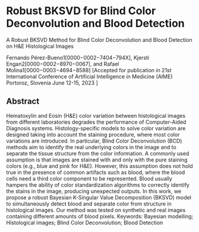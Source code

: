 # Robust BKSVD for Blind Color Deconvolution and Blood Detection
A Robust BKSVD Method for Blind Color Deconvolution and Blood Detection on H&E Histological Images

Fernando Pérez-Bueno1[0000−0002−7404−794X], Kjersti Engan2[0000−0002−8970−0067], and Rafael Molina1[0000−0003−4694−8588]
[Accepted for publication in 21st International Conference of Artificial Intelligence in Medicine (AIME) Portoroz, Slovenia June 12-15, 2023 ]

## Abstract
Hematoxylin and Eosin (H\&E) color variation between histological images from different laboratories degrades the performance of Computer-Aided Diagnosis systems. Histology-specific models to solve color variation are designed taking into account the staining procedure, where most color variations are introduced. In particular, Blind Color Deconvolution (BCD) methods aim to identify the real underlying colors in the image and to separate the tissue structure from the color information. A commonly used assumption is that images are stained with and only with the pure staining colors (e.g., blue and pink for H\&E). However, this assumption does not hold true in the presence of common artifacts such as blood, where the blood cells need a third color component to be represented. Blood usually hampers the ability of color standardization algorithms to correctly identify the stains in the image, producing unexpected outputs. In this work, we propose a robust Bayesian K-Singular Value Decomposition (BKSVD) model to simultaneously detect blood and separate color from structure in histological images. Our method was tested on synthetic and real images containing different amounts of blood pixels.
Keywords: Bayesian modelling; Histological images; Blind Color Deconvolution; Blood Detection

